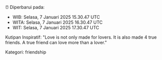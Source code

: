 ⏰ Diperbarui pada:
- WIB: Selasa, 7 Januari 2025 15.30.47 UTC
- WITA: Selasa, 7 Januari 2025 16.30.47 UTC
- WIT: Selasa, 7 Januari 2025 17.30.47 UTC

Kutipan Inspiratif:
"Love is not only made for lovers. It is also made 4 true friends. A true friend can love more than a lover."


Kategori: friendship

